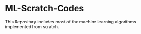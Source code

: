 # ML-Scratch-Codes
This Repository includes most of the machine learning algorithms implemented from scratch.
